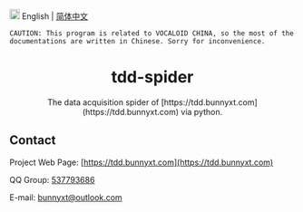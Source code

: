 <img src="https://gw.alipayobjects.com/zos/antfincdn/R8sN%24GNdh6/language.svg" width="18"> English | [简体中文](./README_zh-CN.md)
```
CAUTION: This program is related to VOCALOID CHINA, so the most of the documentations are written in Chinese. Sorry for inconvenience.
```

<h1 align="center">
<b>tdd-spider</b>
</h1>

<div align="center">
The data acquisition spider of [https://tdd.bunnyxt.com](https://tdd.bunnyxt.com) via python.
</div>

## Contact

Project Web Page: [https://tdd.bunnyxt.com](https://tdd.bunnyxt.com)

QQ Group: [537793686](https://jq.qq.com/?_wv=1027&k=588s7nw)

E-mail: bunnyxt@outlook.com

